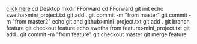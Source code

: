 [click here](https://user-images.githubusercontent.com/140942003/280535665-092a85d8-1f44-43c3-84ef-57916cc18ae6.png)
cd Desktop
mkdir FForward
cd FForward
git init
echo swetha>mini_project.txt
git add .
git commit -m "from master"
git commit -m "from master2"
echo git and github>mini_project.txt
git add .
git branch feature
git checkout feature
echo swetha from feature>mini_project.txt
git add .
git commit -m "from feature"
git checkout master
git merge feature


